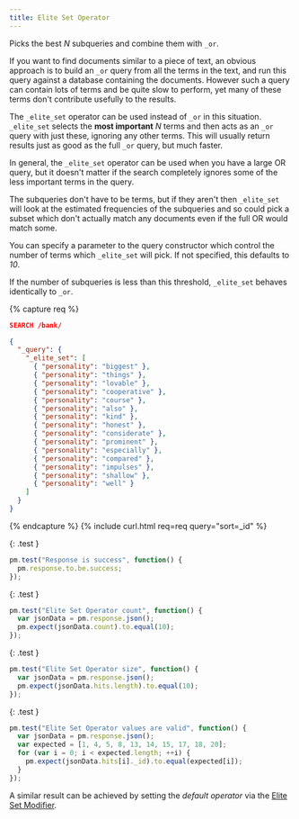 ```yaml
---
title: Elite Set Operator
---
```


Picks the best _N_ subqueries and combine them with `_or`.

If you want to find documents similar to a piece of text, an obvious approach
is to build an `_or` query from all the terms in the text, and run this query
against a database containing the documents. However such a query can contain
lots of terms and be quite slow to perform, yet many of these terms don't
contribute usefully to the results.

The `_elite_set` operator can be used instead of `_or` in this situation.
`_elite_set` selects the **most important** _N_ terms and then acts as an `_or`
query with just these, ignoring any other terms. This will usually return
results just as good as the full `_or` query, but much faster.

In general, the `_elite_set` operator can be used when you have a large OR
query, but it doesn't matter if the search completely ignores some of the less
important terms in the query.

The subqueries don't have to be terms, but if they aren't then `_elite_set`
will look at the estimated frequencies of the subqueries and so could pick a
subset which don't actually match any documents even if the full OR would
match some.

You can specify a parameter to the query constructor which control the number
of terms which `_elite_set` will pick. If not specified, this defaults to _10_.

If the number of subqueries is less than this threshold, `_elite_set`
behaves identically to `_or`.

{% capture req %}

```json
SEARCH /bank/

{
  "_query": {
    "_elite_set": [
      { "personality": "biggest" },
      { "personality": "things" },
      { "personality": "lovable" },
      { "personality": "cooperative" },
      { "personality": "course" },
      { "personality": "also" },
      { "personality": "kind" },
      { "personality": "honest" },
      { "personality": "considerate" },
      { "personality": "prominent" },
      { "personality": "especially" },
      { "personality": "compared" },
      { "personality": "impulses" },
      { "personality": "shallow" },
      { "personality": "well" }
    ]
  }
}
```
{% endcapture %}
{% include curl.html req=req query="sort=_id" %}

{: .test }

```js
pm.test("Response is success", function() {
  pm.response.to.be.success;
});
```

{: .test }

```js
pm.test("Elite Set Operator count", function() {
  var jsonData = pm.response.json();
  pm.expect(jsonData.count).to.equal(10);
});
```

{: .test }

```js
pm.test("Elite Set Operator size", function() {
  var jsonData = pm.response.json();
  pm.expect(jsonData.hits.length).to.equal(10);
});
```

{: .test }

```js
pm.test("Elite Set Operator values are valid", function() {
  var jsonData = pm.response.json();
  var expected = [1, 4, 5, 8, 13, 14, 15, 17, 18, 20];
  for (var i = 0; i < expected.length; ++i) {
    pm.expect(jsonData.hits[i]._id).to.equal(expected[i]);
  }
});
```

A similar result can be achieved by setting the _default operator_ via the
[Elite Set Modifier](../query-modifiers#elite-set-modifier).

